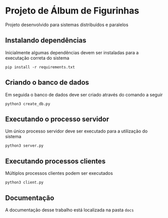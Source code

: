 # Projeto de Álbum de Figurinhas
Projeto desenvolvido para sistemas distribuídos e paralelos

## Instalando dependências
Inicialmente algumas dependências devem ser instaladas para a executação correta do sistema

```
pip install -r requirements.txt
```

## Criando o banco de dados
Em seguida o banco de dados deve ser criado através do comando a seguir

```
python3 create_db.py
```

## Executando o processo servidor
Um único processo servidor deve ser executado para a utilização do sistema

```
python3 server.py
```

## Executando processos clientes
Múltiplos processos clientes podem ser executados 

```
python3 client.py
```

## Documentação
A documentação desse trabalho está localizada na pasta `docs`